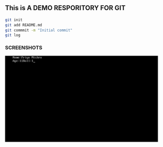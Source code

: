 ## This is A DEMO RESPORITORY FOR GIT 



```bash
git init
git add README.md
git commmit -m "Initial commit"
git log
```

### SCREENSHOTS

![GIR DEMO](./screenshots/git_demo.png)
